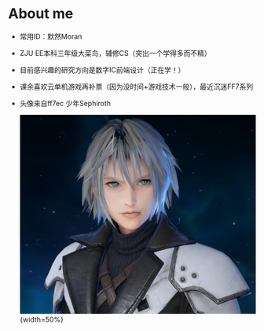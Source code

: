 # About me

- 常用ID：默然Moran

- ZJU EE本科三年级大菜鸟，辅修CS（突出一个学得多而不精）

- 目前感兴趣的研究方向是数字IC前端设计（正在学！）






- 课余喜欢云单机游戏再补票（因为没时间+游戏技术一般），最近沉迷FF7系列

- 头像来自ff7ec 少年Sephiroth

  ![](./images/sephi_lily.png){width=50%}

